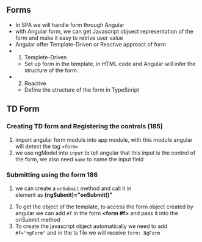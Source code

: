 ## Forms
- In SPA we will handle form through Angular
- with Angular form, we can get Javascript objsect representation of the form and make it easy to retrive user value
- Angular offer Template-Driven or Reactive approact of form
- 1. Templete-Driven
  - Set up form in the template, in HTML code and Angular will infer the structure of the form.
- 2. Reactive 
  - Define the structure of the form in TypeScript 

## TD Form 

### Creating TD form and Registering the controls (185)
1. import angular form module into app module, with this module angular will detect the tag `<form>`
2. we use ngModel into `input` to tell angular that this input is the control of the form, we also need `name` to name the input field

### Submitting using the form 186
1. we can create a `onSubmit` method and call it in **<form>** element as **(ngSubmit)="onSubmit()"**
2. To get the object of the template, to access the form object created by angular we can add `#f` in the form **<form #f>** and pass it into the onSubmit method 
3. To create the javascript object automatically we need to add `#f="ngForm"` and in the ts file we will receive `form: NgForm`